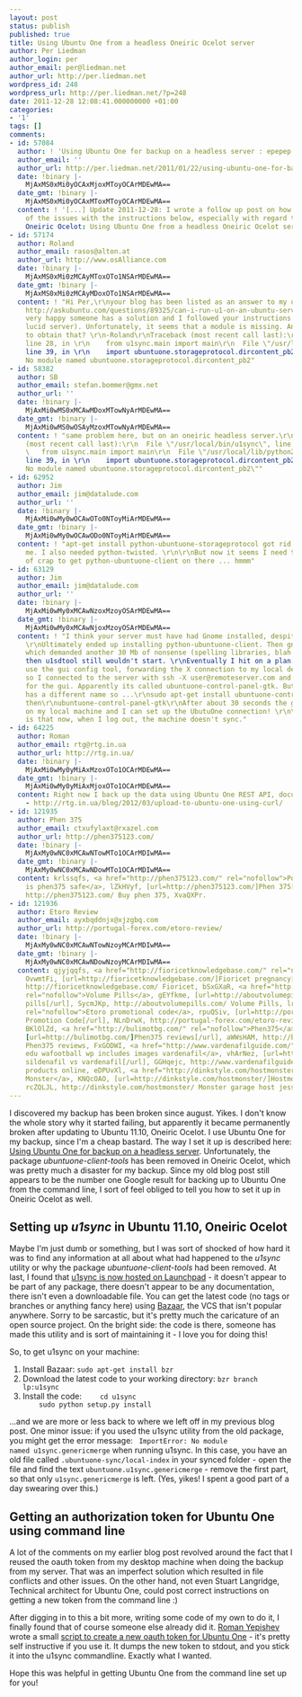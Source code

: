 ```yaml
---
layout: post
status: publish
published: true
title: Using Ubuntu One from a headless Oneiric Ocelot server
author: Per Liedman
author_login: per
author_email: per@liedman.net
author_url: http://per.liedman.net
wordpress_id: 248
wordpress_url: http://per.liedman.net/?p=248
date: 2011-12-28 12:08:41.000000000 +01:00
categories:
- '1'
tags: []
comments:
- id: 57084
  author: ! 'Using Ubuntu One for backup on a headless server : epepep'
  author_email: ''
  author_url: http://per.liedman.net/2011/01/22/using-ubuntu-one-for-backup-on-a-headless-server/
  date: !binary |-
    MjAxMS0xMi0yOCAxMjoxMToyOCArMDEwMA==
  date_gmt: !binary |-
    MjAxMS0xMi0yOCAxMToxMToyOCArMDEwMA==
  content: ! '[...] Update 2011-12-28: I wrote a follow up post on how to fix some
    of the issues with the instructions below, especially with regard to Ubuntu 11.10
    Oneiric Ocelot: Using Ubuntu One from a headless Oneiric Ocelot server [...]'
- id: 57174
  author: Roland
  author_email: rasos@alton.at
  author_url: http://www.osAlliance.com
  date: !binary |-
    MjAxMS0xMi0zMCAyMToxOTo1NSArMDEwMA==
  date_gmt: !binary |-
    MjAxMS0xMi0zMCAyMDoxOTo1NSArMDEwMA==
  content: ! "Hi Per,\r\nyour blog has been listed as an answer to my question on
    http://askubuntu.com/questions/89325/can-i-run-u1-on-an-ubuntu-server\r\nI was
    very happy someone has a solution and I followed your instructions (using a 10.04
    lucid server). Unfortunately, it seems that a module is missing. Any idea, how
    to obtain that? \r\n-Roland\r\nTraceback (most recent call last):\r\n  File \"/usr/local/bin/u1sync\",
    line 28, in \r\n    from u1sync.main import main\r\n  File \"/usr/local/lib/python2.6/dist-packages/u1sync/main.py\",
    line 39, in \r\n    import ubuntuone.storageprotocol.dircontent_pb2 as dircontent_pb2\r\nImportError:
    No module named ubuntuone.storageprotocol.dircontent_pb2"
- id: 58382
  author: SB
  author_email: stefan.bommer@gmx.net
  author_url: ''
  date: !binary |-
    MjAxMi0wMS0xMCAwMDoxMTowNyArMDEwMA==
  date_gmt: !binary |-
    MjAxMi0wMS0wOSAyMzoxMTowNyArMDEwMA==
  content: ! "same problem here, but on an oneiric headless server.\r\n\r\n\"Traceback
    (most recent call last):\r\n  File \"/usr/local/bin/u1sync\", line 28, in \r\n
    \   from u1sync.main import main\r\n  File \"/usr/local/lib/python2.7/dist-packages/u1sync/main.py\",
    line 39, in \r\n    import ubuntuone.storageprotocol.dircontent_pb2 as dircontent_pb2\r\nImportError:
    No module named ubuntuone.storageprotocol.dircontent_pb2\""
- id: 62952
  author: Jim
  author_email: jim@datalude.com
  author_url: ''
  date: !binary |-
    MjAxMi0wMy0wOCAwOTo0NToyMiArMDEwMA==
  date_gmt: !binary |-
    MjAxMi0wMy0wOCAwODo0NToyMiArMDEwMA==
  content: ! "apt-get install python-ubuntuone-storageprotocol got rid of that for
    me. I also needed python-twisted. \r\n\r\nBut now it seems I need to install 30Mbs
    of crap to get python-ubuntuone-client on there ... hmmm"
- id: 63129
  author: Jim
  author_email: jim@datalude.com
  author_url: ''
  date: !binary |-
    MjAxMi0wMy0xMCAwNzoxMzoyOSArMDEwMA==
  date_gmt: !binary |-
    MjAxMi0wMy0xMCAwNjoxMzoyOSArMDEwMA==
  content: ! "I think your server must have had Gnome installed, despite being screenless.
    \r\nUltimately ended up installing python-ubuntuone-client. Then gnome-ubuntuone-client,
    which demanded another 30 Mb of nonsense (spelling libraries, blah blah). And
    then u1sdtool still wouldn't start. \r\nEventually I hit on a plan: I'd need to
    use the gui config tool, forwarding the X connection to my local desktop. \r\nRight
    so I connected to the server with ssh -X user@remoteserver.com and then looked
    for the gui. Apparently its called ubuntuone-control-panel-gtk. But the package
    has a different name so ...\r\nsudo apt-get install ubuntuone-control-panel-gui\r\nand
    then\r\nubuntuone-control-panel-gtk\r\nAfter about 30 seconds the gui appears
    on my local machine and I can set up the UbutuOne connection! \r\n\r\nOnly trouble
    is that now, when I log out, the machine doesn't sync."
- id: 64225
  author: Roman
  author_email: rtg@rtg.in.ua
  author_url: http://rtg.in.ua/
  date: !binary |-
    MjAxMi0wMy0yMiAxMzoxOTo1OCArMDEwMA==
  date_gmt: !binary |-
    MjAxMi0wMy0yMiAxMjoxOTo1OCArMDEwMA==
  content: Right now I back up the data using Ubuntu One REST API, documented here
    - http://rtg.in.ua/blog/2012/03/upload-to-ubuntu-one-using-curl/
- id: 121935
  author: Phen 375
  author_email: ctxufylaxt@rxazel.com
  author_url: http://phen375123.com/
  date: !binary |-
    MjAxMy0wNC0xMCAwNTowMTo1OCArMDIwMA==
  date_gmt: !binary |-
    MjAxMy0wNC0xMCAwNDowMTo1OCArMDIwMA==
  content: krlssqfs, <a href="http://phen375123.com/" rel="nofollow">Powered by vlbook
    is phen375 safe</a>, lZkHVyf, [url=http://phen375123.com/]Phen 375[/url], CRHjmwX,
    http://phen375123.com/ Buy phen 375, XvaQXPr.
- id: 121936
  author: Etoro Review
  author_email: ayxbqddnjx@xjzgbq.com
  author_url: http://portugal-forex.com/etoro-review/
  date: !binary |-
    MjAxMy0wNC0xMCAwNTowNzoyMCArMDIwMA==
  date_gmt: !binary |-
    MjAxMy0wNC0xMCAwNDowNzoyMCArMDIwMA==
  content: qjyjqqfs, <a href="http://fioricetknowledgebase.com/" rel="nofollow">Fioricet</a>,
    OvwmtFi, [url=http://fioricetknowledgebase.com/]Fioricet pregnancy[/url], UZkRXeK,
    http://fioricetknowledgebase.com/ Fioricet, bSxGXaR, <a href="http://aboutvolumepills.com/"
    rel="nofollow">Volume Pills</a>, gEYfkme, [url=http://aboutvolumepills.com/]Volume
    pills[/url], SycmJKp, http://aboutvolumepills.com/ Volume Pills, lrsfjuQ, <a href="http://portugal-forex.com/etoro-review/"
    rel="nofollow">Etoro promotional code</a>, rpuQSiv, [url=http://portugal-forex.com/etoro-review/]Etoro
    Promotion Code[/url], NLnDrwX, http://portugal-forex.com/etoro-review/ Etoro Webtrader,
    BKlOlZd, <a href="http://bulimotbg.com/" rel="nofollow">Phen375</a>, oKNxvLD,
    [url=http://bulimotbg.com/]Phen375 reviews[/url], aWWsHAM, http://bulimotbg.com/
    Phen375 reviews, FxGODWI, <a href="http://www.vardenafilguide.com/" rel="nofollow">Woodward
    edu wafootball wp includes images vardenafil</a>, vhArNez, [url=http://www.vardenafilguide.com/]Zenegra
    sildenafil vs vardenafil[/url], GGHqejc, http://www.vardenafilguide.com/ Vardenafil
    products online, eDPUvXl, <a href="http://dinkstyle.com/hostmonster/" rel="nofollow">Host
    Monster</a>, KNQcOAO, [url=http://dinkstyle.com/hostmonster/]Hostmonster[/url],
    rcZQLJL, http://dinkstyle.com/hostmonster/ Monster garage host jesse james, yGmnkGK.
---
```

I discovered my backup has been broken since august. Yikes. I don't know the whole story why it started failing, but apparently it became permanently broken after updating to Ubuntu 11.10, Oneiric Ocelot. I use Ubuntu One for my backup, since I'm a cheap bastard. The way I set it up is described here: <a href="http://per.liedman.net/2011/01/22/using-ubuntu-one-for-backup-on-a-headless-server/">Using Ubuntu One for backup on a headless server</a>. Unfortunately, the package <i>ubuntuone-client-tools</i> has been removed in Oneiric Ocelot, which was pretty much a disaster for my backup. Since my old blog post still appears to be the number one Google result for backing up to Ubuntu One from the command line, I sort of feel obliged to tell you how to set it up in Oneiric Ocelot as well.

<h2>Setting up <i>u1sync</i> in Ubuntu 11.10, Oneiric Ocelot</h2>
Maybe I'm just dumb or something, but I was sort of shocked of how hard it was to find any information at all about what had happened to the <i>u1sync</i> utility or why the package <i>ubuntuone-client-tools</i> had been removed. At last, I found that <a href="https://launchpad.net/u1sync">u1sync is now hosted on Launchpad</a> - it doesn't appear to be part of any package, there doesn't appear to be any documentation, there isn't even a downloadable file. You can get the latest code (no tags or branches or anything fancy here) using <a href="http://bazaar.canonical.com/en/">Bazaar</a>, the VCS that isn't popular anywhere. Sorry to be sarcastic, but it's pretty much the caricature of an open source project. On the bright side: the code is there, someone has made this utility and is sort of maintaining it - I love you for doing this!

So, to get u1sync on your machine:
<ol>
  <li>Install Bazaar:
    <code>sudo apt-get install bzr</code>
  </li>
  <li>Download the latest code to your working directory:
    <code>bzr branch lp:u1sync</code>
  </li>
  <li>Install the code:
<code>    cd u1sync
    sudo python setup.py install
</code>  </li>
</ol>

...and we are more or less back to where we left off in my previous blog post. One minor issue: if you used the u1sync utility from the old package, you might get the error message:
<code> ImportError: No module named u1sync.genericmerge</code>
when running u1sync. In this case, you have an old file called <code>.ubuntuone-sync/local-index</code> in your synced folder - open the file and find the text <code>ubuntuone.u1sync.genericmerge</code> - remove the first part, so that only <code>u1sync.genericmerge</code> is left. (Yes, yikes! I spent a good part of a day swearing over this.)

<h2>Getting an authorization token for Ubuntu One using command line</h2>
A lot of the comments on my earlier blog post revolved around the fact that I reused the oauth token from my desktop machine when doing the backup from my server. That was an imperfect solution which resulted in file conflicts and other issues. On the other hand, not even Stuart Langridge, Technical architect for Ubuntu One, could post correct instructions on getting a new token from the command line :)

After digging in to this a bit more, writing some code of my own to do it, I finally found that of course someone else already did it. <a href="http://people.canonical.com/~roman.yepishev/">Roman Yepishev</a> wrote a small <a href="http://people.canonical.com/~roman.yepishev/us/ubuntuone-sso-login.py">script to create a new oauth token for Ubuntu One</a> - it's pretty self instructive if you use it. It dumps the new token to stdout, and you stick it into the u1sync commandline. Exactly what I wanted.

Hope this was helpful in getting Ubuntu One from the command line set up for you!

